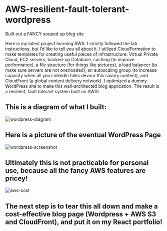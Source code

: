 # AWS-resilient-fault-tolerant-wordpress
Built out a FANCY souped up blog site

Here is my latest project learning AWS. I strictly followed the lab instructions, but I’d like to tell you all about it. I utilized CloudFormation to make templates for creating useful pieces of infrastructure: Virtual Private Cloud, EC2 servers, backed-up Database, caching (to improve performance), a file structure (for things like pictures), a load balancer (to make sure servers are not overloaded), an autoscaling group (to increase capacity when all you LinkedIn folks devour this savory content), and CloudFront (a global content delivery network). I optimized a dummy WordPress site to make this well-architected blog application. The result is a resilient, fault tolerant system built on AWS!



## This is a diagram of what I built:

![wordpress-diagram](https://user-images.githubusercontent.com/66890519/163630275-b4e78c69-6b4b-4f79-81bf-538c3f16574d.png)



## Here is a picture of the eventual WordPress Page

![wordpress-screenshot](https://user-images.githubusercontent.com/66890519/163592226-8edf6c4c-18e2-4a81-aa37-296a33e2121e.png)



## Ultimately this is not practicable for personal use, because all the fancy AWS features are pricey!

![aws-cost](https://user-images.githubusercontent.com/66890519/163630511-6cceb203-6431-4b50-b277-1b6e63e60b54.png)



## The next step is to tear this all down and make a cost-effective blog page (Wordpress + AWS S3 and CloudFront), and put it on my React portfolio!
